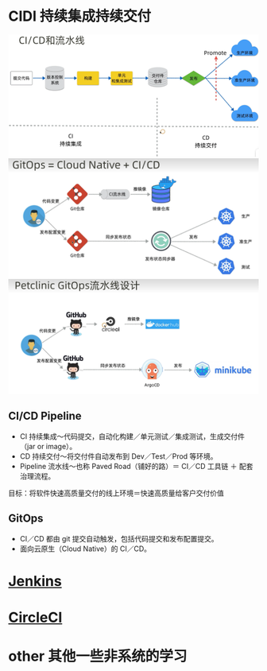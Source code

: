 # CIDI 持续集成持续交付
![](./images/cicd-flow.png)
![](./images/gitops.png)
![](./images/petclinic-gitops.png)

## CI/CD Pipeline
* CI 持续集成～代码提交，自动化构建／单元测试／集成测试，生成交付件（jar or image）。
* CD 持续交付～将交付件自动发布到 Dev／Test／Prod 等环境。
* Pipeline 流水线～也称 Paved Road（铺好的路）＝ CI／CD 工具链 ＋ 配套治理流程。

目标：将软件快速高质量交付的线上环境＝快速高质量给客户交付价值

## GitOps
* CI／CD 都由 git 提交自动触发，包括代码提交和发布配置提交。
* 面向云原生（Cloud Native）的 CI／CD。

# [Jenkins](./Jenkins/Jenkins.md)

# [CircleCI](./CircleCI/CircleCI.md)

# other 其他一些非系统的学习